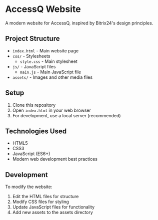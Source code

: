 # AccessQ Website

A modern website for AccessQ, inspired by Bitrix24's design principles.

## Project Structure

- `index.html` - Main website page
- `css/` - Stylesheets
  - `style.css` - Main stylesheet
- `js/` - JavaScript files
  - `main.js` - Main JavaScript file
- `assets/` - Images and other media files

## Setup

1. Clone this repository
2. Open `index.html` in your web browser
3. For development, use a local server (recommended)

## Technologies Used

- HTML5
- CSS3
- JavaScript (ES6+)
- Modern web development best practices

## Development

To modify the website:
1. Edit the HTML files for structure
2. Modify CSS files for styling
3. Update JavaScript files for functionality
4. Add new assets to the assets directory 